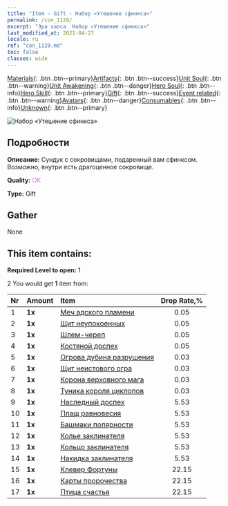 ```yaml
---
title: "Item - Gift - Набор «Утешение сфинкса»"
permalink: /con_1129/
excerpt: "Эра хаоса  Набор «Утешение сфинкса»"
last_modified_at: 2021-04-27
locale: ru
ref: "con_1129.md"
toc: false
classes: wide
---
```

 [Materials](/ItemsRU/){: .btn .btn--primary}[Artifacts](/ItemsRU/Artifacts/){: .btn .btn--success}[Unit Soul](/ItemsRU/UnitSoul/){: .btn .btn--warning}[Unit Awakening](/ItemsRU/UnitAwakening/){: .btn .btn--danger}[Hero Soul](/ItemsRU/HeroSoul/){: .btn .btn--info}[Hero Skill](/ItemsRU/HeroSkill/){: .btn .btn--primary}[Gift](/ItemsRU/Gift/){: .btn .btn--success}[Event related](/ItemsRU/Events/){: .btn .btn--warning}[Avatars](/ItemsRU/Avatars/){: .btn .btn--danger}[Consumables](/ItemsRU/Consumables/){: .btn .btn--info}[Unknown](/ItemsRU/Unknown/){: .btn .btn--primary}

 ![Набор «Утешение сфинкса»](/images/t/i_907002.png)

## Подробности
 **Описание:** Сундук с сокровищами, подаренный вам сфинксом. Возможно, внутри есть драгоценное сокровище.

 **Quality:** <span style="color: #DA70D6">OK</span>

 **Type:** Gift

## Gather

  None

## This item contains:

 **Required Level to open:** 1

 2 You would get **1** item  from:

  | Nr | Amount |     Item    | Drop Rate,% |
  |:---|:-------|:------------|:---------:|
  | 1 |  **1x** | [Меч адского пламени](/ItemsRU/art_121/) | 0.05 | 
  | 2 |  **1x** | [Щит неупокоенных](/ItemsRU/art_122/) | 0.05 | 
  | 3 |  **1x** | [Шлем-череп](/ItemsRU/art_123/) | 0.05 | 
  | 4 |  **1x** | [Костяной доспех](/ItemsRU/art_124/) | 0.05 | 
  | 5 |  **1x** | [Огрова дубина разрушения](/ItemsRU/art_125/) | 0.03 | 
  | 6 |  **1x** | [Щит неистового огра](/ItemsRU/art_126/) | 0.03 | 
  | 7 |  **1x** | [Корона верховного мага](/ItemsRU/art_127/) | 0.03 | 
  | 8 |  **1x** | [Туника короля циклопов](/ItemsRU/art_128/) | 0.03 | 
  | 9 |  **1x** | [Наследный доспех](/ItemsRU/art_118/) | 5.53 | 
  | 10 |  **1x** | [Плащ равновесия](/ItemsRU/art_119/) | 5.53 | 
  | 11 |  **1x** | [Башмаки полярности](/ItemsRU/art_120/) | 5.53 | 
  | 12 |  **1x** | [Колье заклинателя](/ItemsRU/art_115/) | 5.53 | 
  | 13 |  **1x** | [Кольцо заклинателя](/ItemsRU/art_116/) | 5.53 | 
  | 14 |  **1x** | [Накидка заклинателя](/ItemsRU/art_117/) | 5.53 | 
  | 15 |  **1x** | [Клевер Фортуны](/ItemsRU/art_109/) | 22.15 | 
  | 16 |  **1x** | [Карты пророчества](/ItemsRU/art_110/) | 22.15 | 
  | 17 |  **1x** | [Птица счастья](/ItemsRU/art_111/) | 22.15 | 
